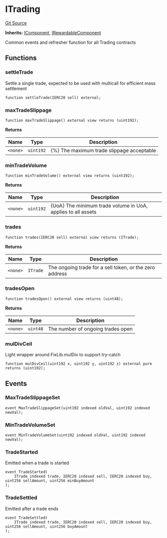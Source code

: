 # ITrading
[Git Source](https://github.com/larrythecucumber321/protocol/blob/3222eb21fbb20ddd3d3fa2233072dfa96ea3e340/contracts/interfaces/ITrading.sol)

**Inherits:**
[IComponent](/src/contracts/interfaces/IComponent.sol/interface.IComponent.md), [IRewardableComponent](/src/contracts/interfaces/IRewardable.sol/interface.IRewardableComponent.md)

Common events and refresher function for all Trading contracts


## Functions
### settleTrade

Settle a single trade, expected to be used with multicall for efficient mass settlement


```solidity
function settleTrade(IERC20 sell) external;
```

### maxTradeSlippage


```solidity
function maxTradeSlippage() external view returns (uint192);
```
**Returns**

|Name|Type|Description|
|----|----|-----------|
|`<none>`|`uint192`|{%} The maximum trade slippage acceptable|


### minTradeVolume


```solidity
function minTradeVolume() external view returns (uint192);
```
**Returns**

|Name|Type|Description|
|----|----|-----------|
|`<none>`|`uint192`|{UoA} The minimum trade volume in UoA, applies to all assets|


### trades


```solidity
function trades(IERC20 sell) external view returns (ITrade);
```
**Returns**

|Name|Type|Description|
|----|----|-----------|
|`<none>`|`ITrade`|The ongoing trade for a sell token, or the zero address|


### tradesOpen


```solidity
function tradesOpen() external view returns (uint48);
```
**Returns**

|Name|Type|Description|
|----|----|-----------|
|`<none>`|`uint48`|The number of ongoing trades open|


### mulDivCeil

Light wrapper around FixLib.mulDiv to support try-catch


```solidity
function mulDivCeil(uint192 x, uint192 y, uint192 z) external pure returns (uint192);
```

## Events
### MaxTradeSlippageSet

```solidity
event MaxTradeSlippageSet(uint192 indexed oldVal, uint192 indexed newVal);
```

### MinTradeVolumeSet

```solidity
event MinTradeVolumeSet(uint192 indexed oldVal, uint192 indexed newVal);
```

### TradeStarted
Emitted when a trade is started


```solidity
event TradeStarted(
    ITrade indexed trade, IERC20 indexed sell, IERC20 indexed buy, uint256 sellAmount, uint256 minBuyAmount
);
```

### TradeSettled
Emitted after a trade ends


```solidity
event TradeSettled(
    ITrade indexed trade, IERC20 indexed sell, IERC20 indexed buy, uint256 sellAmount, uint256 buyAmount
);
```

